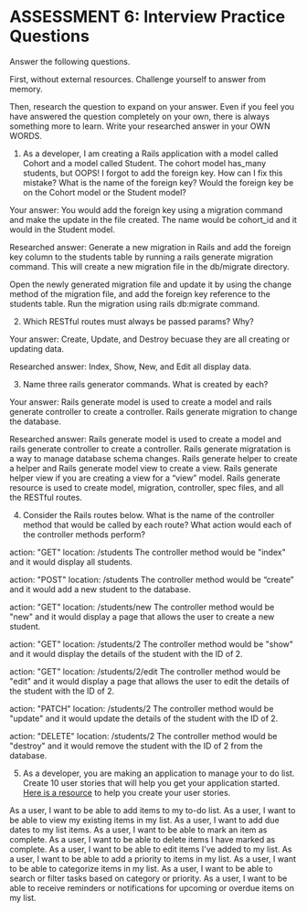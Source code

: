 # ASSESSMENT 6: Interview Practice Questions

Answer the following questions.

First, without external resources. Challenge yourself to answer from memory.

Then, research the question to expand on your answer. Even if you feel you have answered the question completely on your own, there is always something more to learn. Write your researched answer in your OWN WORDS.

1. As a developer, I am creating a Rails application with a model called Cohort and a model called Student. The cohort model has_many students, but OOPS! I forgot to add the foreign key. How can I fix this mistake? What is the name of the foreign key? Would the foreign key be on the Cohort model or the Student model?

Your answer:  You would add the foreign key using a migration command and make the update in the file created. The name would be cohort_id and it would in the Student model.

Researched answer: Generate a new migration in Rails and add the foreign key column to the students table by running a rails generate migration command. This will create a new migration file in the db/migrate directory.

Open the newly generated migration file and update it by using the change method of the migration file, and add the foreign key reference to the students table. Run the migration using rails db:migrate command.



2. Which RESTful routes must always be passed params? Why?

Your answer: Create, Update, and Destroy becuase they are all creating or updating data.

Researched answer: Index, Show, New, and Edit all display data.

3. Name three rails generator commands. What is created by each?

Your answer: Rails generate model is used to create a model and rails generate controller to create a controller.  Rails generate migration to change the database.

Researched answer: Rails generate model is used to create a model and rails generate controller to create a controller.  Rails generate migratation is a way to manage database schema changes. Rails generate helper to create a helper and Rails generate model view to create a view.  Rails generate helper view if you are creating a view for a “view” model. Rails generate resource is used to create model, migration, controller, spec files, and all the RESTful routes.

4. Consider the Rails routes below. What is the name of the controller method that would be called by each route? What action would each of the controller methods perform?

action: "GET" location: /students
The controller method would be "index" and it would display all students.

action: "POST" location: /students
The controller method would be “create” and it would add a new student to the database.

action: "GET" location: /students/new
The controller method would be "new" and it would display a page that allows the user to create a new student.

action: "GET" location: /students/2
The controller method would be "show" and it would display the details of the student with the ID of 2.

action: "GET" location: /students/2/edit
The controller method would be "edit" and it would display a page that allows the user to edit the details of the student with the ID of 2.

action: "PATCH" location: /students/2
The controller method would be "update" and it would update the details of the student with the ID of 2.

action: "DELETE" location: /students/2
The controller method would be "destroy" and it would remove the student with the ID of 2 from the database.

5. As a developer, you are making an application to manage your to do list. Create 10 user stories that will help you get your application started. [Here is a resource](https://www.atlassian.com/agile/project-management/user-stories) to help you create your user stories.

As a user, I want to be able to add items to my to-do list.
As a user, I want to be able to view my existing items in my list.
As a user, I want to add due dates to my list items.
As a user, I want to be able to mark an item as complete.
As a user, I want to be able to delete items I have marked as complete.
As a user, I want to be able to edit items I've added to my list.
As a user, I want to be able to add a priority to items in my list.
As a user, I want to be able to categorize items in my list.
As a user, I want to be able to search or filter tasks based on category or priority.
As a user, I want to be able to receive reminders or notifications for upcoming or overdue items on my list.
